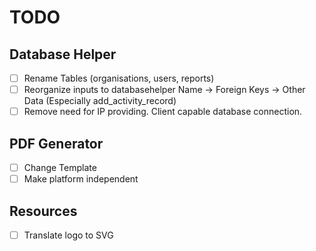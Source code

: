# TODO
## Database Helper
- [ ] Rename Tables (organisations, users, reports)
- [ ] Reorganize inputs to databasehelper Name -> Foreign Keys -> Other Data (Especially add_activity_record)
- [ ] Remove need for IP providing. Client capable database connection.

## PDF Generator
- [ ] Change Template
- [ ] Make platform independent

## Resources
- [ ] Translate logo to SVG